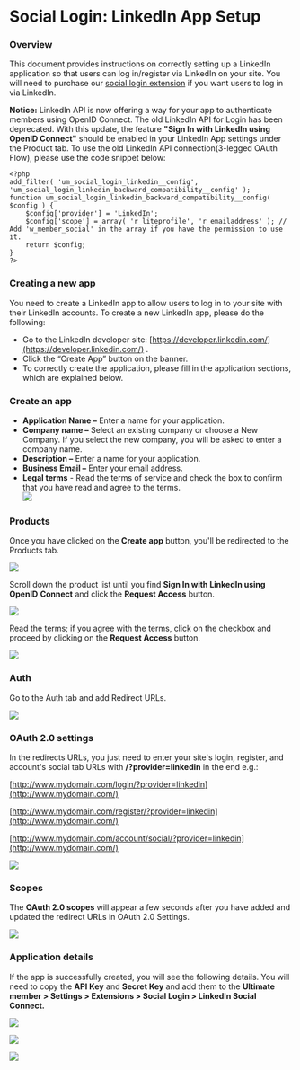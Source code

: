---
---
# Social Login: LinkedIn App Setup
### Overview

 This document provides instructions on correctly setting up a LinkedIn application so that users can log in/register via LinkedIn on your site. You will need to purchase our  [social login extension](https://ultimatemember.com/extensions/social-login/)  if you want users to log in via LinkedIn.

<strong>Notice:</strong> LinkedIn API is now offering a way for your app to authenticate members using OpenID Connect. The old LinkedIn API for Login has been deprecated. With this update, the feature <strong>"Sign In with LinkedIn using OpenID Connect"</strong> should be enabled in your LinkedIn App settings under the Product tab. To use the old LinkedIn API connection(3-legged OAuth Flow), please use the code snippet below:

```
<?php
add_filter( 'um_social_login_linkedin__config', 'um_social_login_linkedin_backward_compatibility__config' );
function um_social_login_linkedin_backward_compatibility__config( $config ) {
    $config['provider'] = 'LinkedIn';
    $config['scope'] = array( 'r_liteprofile', 'r_emailaddress' ); // Add 'w_member_social' in the array if you have the permission to use it.
    return $config;
}
?>
```

### Creating a new app

 You need to create a LinkedIn app to allow users to log in to your site with their LinkedIn accounts. To create a new LinkedIn app, please do the following:

- Go to the LinkedIn developer site:  [https://developer.linkedin.com/](https://developer.linkedin.com/) .
- Click the “Create App” button on the banner.
- To correctly create the application, please fill in the application sections, which are explained below.

### Create an app

- <strong>Application Name –</strong> Enter a name for your application.
- <strong>Company name –</strong> Select an existing company or choose a New Company. If you select the new company, you will be asked to enter a company name.
- <strong>Description –</strong> Enter a name for your application.
- <strong>Business Email –</strong> Enter your email address.
- <strong>Legal terms</strong> - Read the terms of service and check the box to confirm that you have read and agree to the terms.  
      ![](https://s3.amazonaws.com/helpscout.net/docs/assets/561c96629033600a7a36d662/images/64ef21bc4578be67333c65dd/file-cs5L0S9IKI.png)

### Products

 Once you have clicked on the <strong>Create app</strong> button, you'll be redirected to the Products tab.

  ![](https://s3.amazonaws.com/helpscout.net/docs/assets/561c96629033600a7a36d662/images/64ef20ebc89aad45b096b5f9/file-P4oe4VdbAO.png)

 Scroll down the product list until you find <strong>Sign In with LinkedIn using OpenID</strong> <strong>Connect</strong> and click the <strong>Request Access</strong> button.

  ![](https://s3.amazonaws.com/helpscout.net/docs/assets/561c96629033600a7a36d662/images/64ef22e54578be67333c65de/file-uj0v4PvVoU.png)

 Read the terms; if you agree with the terms, click on the checkbox and proceed by clicking on the <strong>Request Access</strong> button.

  ![](https://s3.amazonaws.com/helpscout.net/docs/assets/561c96629033600a7a36d662/images/64ef238c1ffdf4375f16c192/file-Wvai2S0c0f.png)

### <strong>Auth</strong>



 Go to the Auth tab and add Redirect URLs.   


  ![](https://s3.amazonaws.com/helpscout.net/docs/assets/561c96629033600a7a36d662/images/64ef27e6c89aad45b096b5ff/file-mmUcJurwMm.png)

### OAuth 2.0 settings

 In the redirects URLs, you just need to enter your site's login, register, and account's social tab URLs with <strong>/?provider=linkedin</strong> in the end e.g.:

  [http://www.mydomain.com/login/?provider=linkedin](http://www.mydomain.com/)

  [http://www.mydomain.com/register/?provider=linkedin](http://www.mydomain.com/)

  [http://www.mydomain.com/account/social/?provider=linkedin](http://www.mydomain.com/)

  ![](https://s3.amazonaws.com/helpscout.net/docs/assets/561c96629033600a7a36d662/images/64ef28d2c89aad45b096b602/file-U8x3ru775m.png)

### <strong>Scopes</strong>

 The <strong>OAuth 2.0 scopes</strong> will appear a few seconds after you have added and updated the redirect URLs in OAuth 2.0 Settings.

  ![](https://s3.amazonaws.com/helpscout.net/docs/assets/561c96629033600a7a36d662/images/64ef2963c89aad45b096b604/file-4UO3T9sKY4.png)



### Application details

 If the app is successfully created, you will see the following details. You will need to copy the <strong>API Key</strong> and <strong>Secret Key</strong> and add them to the <strong>Ultimate member &gt; Settings &gt; Extensions &gt; Social Login &gt; LinkedIn Social Connect.</strong>

  ![](https://s3.amazonaws.com/helpscout.net/docs/assets/561c96629033600a7a36d662/images/64ef2a0ec89aad45b096b606/file-QOl8MsAGcy.png)

  ![](https://s3.amazonaws.com/helpscout.net/docs/assets/561c96629033600a7a36d662/images/64ef2b05e82ed15ede51f708/file-f41DKmQCgr.png)

  ![](https://s3.amazonaws.com/helpscout.net/docs/assets/561c96629033600a7a36d662/images/65031ce34baf3c02bf197e2e/file-kV5Xx0GCg0.png)